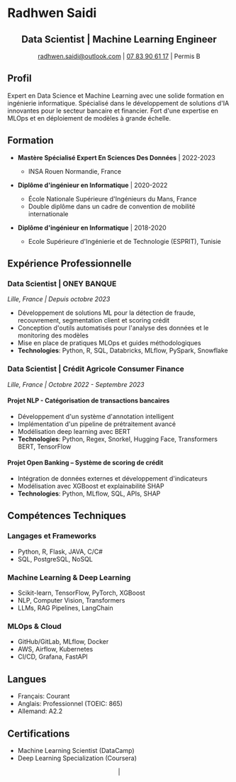 # Radhwen Saidi

<div align="center">
   <h2>Data Scientist | Machine Learning Engineer</h2>
   <p>
      <a href="mailto:radhwen.saidi@outlook.com"><i class="fas fa-envelope"></i> radhwen.saidi@outlook.com</a> |
      <a href="tel:+33783906117"><i class="fas fa-phone"></i> 07 83 90 61 17</a> |
      <i class="fas fa-car"></i> Permis B
   </p>
</div>

## <i class="fas fa-brain"></i> Profil

Expert en Data Science et Machine Learning avec une solide formation en ingénierie informatique. Spécialisé dans le développement de solutions d'IA innovantes pour le secteur bancaire et financier. Fort d'une expertise en MLOps et en déploiement de modèles à grande échelle.

## <i class="fas fa-graduation-cap"></i> Formation

- **Mastère Spécialisé Expert En Sciences Des Données** | 2022-2023
  - INSA Rouen Normandie, France
  
- **Diplôme d'ingénieur en Informatique** | 2020-2022
  - École Nationale Supérieure d'Ingénieurs du Mans, France
  - Double diplôme dans un cadre de convention de mobilité internationale

- **Diplôme d'ingénieur en Informatique** | 2018-2020
  - Ecole Supérieure d'Ingénierie et de Technologie (ESPRIT), Tunisie

## <i class="fas fa-briefcase"></i> Expérience Professionnelle

### <i class="fas fa-building"></i> Data Scientist | ONEY BANQUE
*Lille, France | Depuis octobre 2023*

- Développement de solutions ML pour la détection de fraude, recouvrement, segmentation client et scoring crédit
- Conception d'outils automatisés pour l'analyse des données et le monitoring des modèles
- Mise en place de pratiques MLOps et guides méthodologiques
- **Technologies**: Python, R, SQL, Databricks, MLflow, PySpark, Snowflake

### <i class="fas fa-building"></i> Data Scientist | Crédit Agricole Consumer Finance
*Lille, France | Octobre 2022 - Septembre 2023*

#### Projet NLP - Catégorisation de transactions bancaires
- Développement d'un système d'annotation intelligent
- Implémentation d'un pipeline de prétraitement avancé
- Modélisation deep learning avec BERT
- **Technologies**: Python, Regex, Snorkel, Hugging Face, Transformers BERT, TensorFlow

#### Projet Open Banking – Système de scoring de crédit
- Intégration de données externes et développement d'indicateurs
- Modélisation avec XGBoost et explainabilité SHAP
- **Technologies**: Python, MLflow, SQL, APIs, SHAP

## <i class="fas fa-tools"></i> Compétences Techniques

### <i class="fas fa-code"></i> Langages et Frameworks
- Python, R, Flask, JAVA, C/C#
- SQL, PostgreSQL, NoSQL

### <i class="fas fa-robot"></i> Machine Learning & Deep Learning
- Scikit-learn, TensorFlow, PyTorch, XGBoost
- NLP, Computer Vision, Transformers
- LLMs, RAG Pipelines, LangChain

### <i class="fas fa-cloud"></i> MLOps & Cloud
- GitHub/GitLab, MLflow, Docker
- AWS, Airflow, Kubernetes
- CI/CD, Grafana, FastAPI

## <i class="fas fa-language"></i> Langues
- Français: Courant
- Anglais: Professionnel (TOEIC: 865)
- Allemand: A2.2

## <i class="fas fa-certificate"></i> Certifications
- Machine Learning Scientist (DataCamp)
- Deep Learning Specialization (Coursera)

<div align="center">
   <a href="https://www.linkedin.com/in/votre-profil" target="_blank"><i class="fab fa-linkedin fa-2x"></i></a> |
   <a href="https://github.com/votre-profil" target="_blank"><i class="fab fa-github fa-2x"></i></a>
</div>

